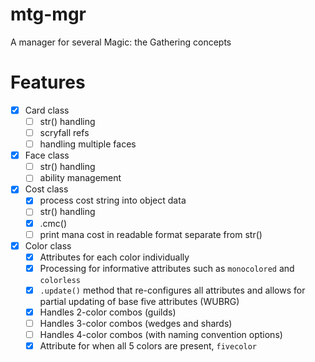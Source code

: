 # mtg-mgr
A manager for several Magic: the Gathering concepts

# Features
- [x] Card class
  - [ ] str() handling
  - [ ] scryfall refs
  - [ ] handling multiple faces
- [x] Face class
  - [ ] str() handling
  - [ ] ability management
- [x] Cost class
  - [x] process cost string into object data
  - [ ] str() handling
  - [x] .cmc()
  - [ ] print mana cost in readable format separate from str()
- [x] Color class
  - [x] Attributes for each color individually
  - [x] Processing for informative attributes such as `monocolored` and `colorless`
  - [x] `.update()` method that re-configures all attributes and allows for partial updating of base five attributes (WUBRG)
  - [x] Handles 2-color combos (guilds)
  - [ ] Handles 3-color combos (wedges and shards)
  - [ ] Handles 4-color combos (with naming convention options)
  - [x] Attribute for when all 5 colors are present, `fivecolor`
